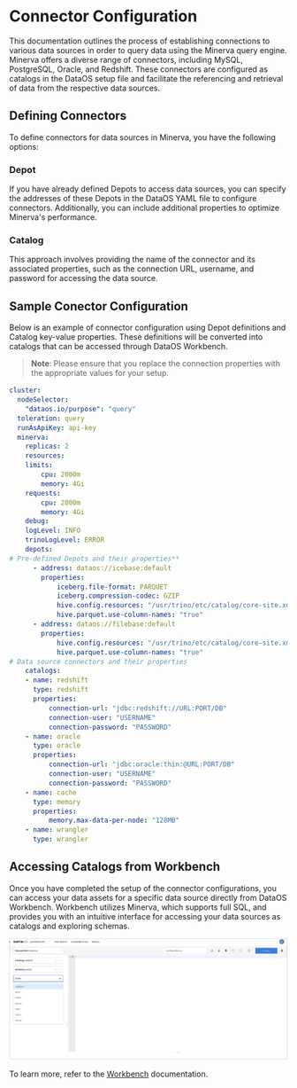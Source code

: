 # Connector Configuration

This documentation outlines the process of establishing connections to various data sources in order to query data using the Minerva query engine. Minerva offers a diverse range of connectors, including MySQL, PostgreSQL, Oracle, and Redshift. These connectors are configured as catalogs in the DataOS setup file and facilitate the referencing and retrieval of data from the respective data sources.

## Defining Connectors

To define connectors for data sources in Minerva, you have the following options:

### **Depot**

If you have already defined Depots to access data sources, you can specify the addresses of these Depots in the DataOS YAML file to configure connectors. Additionally, you can include additional properties to optimize Minerva's performance.

### **Catalog** 
This approach involves providing the name of the connector and its associated properties, such as the connection URL, username, and password for accessing the data source.

## Sample Conector Configuration

Below is an example of connector configuration using Depot definitions and Catalog key-value properties. These definitions will be converted into catalogs that can be accessed through DataOS Workbench.

> **Note**: Please ensure that you replace the connection properties with the appropriate values for your setup.

```yaml
cluster:
  nodeSelector:
    "dataos.io/purpose": "query"
  toleration: query
  runAsApiKey: api-key
  minerva:
    replicas: 2
    resources:
    limits:
        cpu: 2000m
        memory: 4Gi
    requests:
        cpu: 2000m
        memory: 4Gi
    debug:
    logLevel: INFO
    trinoLogLevel: ERROR
    depots:                        
# Pre-defined Depots and their properties** 
      - address: dataos://icebase:default         
        properties:
            iceberg.file-format: PARQUET
            iceberg.compression-codec: GZIP
            hive.config.resources: "/usr/trino/etc/catalog/core-site.xml"
            hive.parquet.use-column-names: "true"
      - address: dataos://filebase:default
        properties:
            hive.config.resources: "/usr/trino/etc/catalog/core-site.xml"
            hive.parquet.use-column-names: "true"
# Data source connectors and their properties
    catalogs:                     
    - name: redshift
      type: redshift
      properties:
          connection-url: "jdbc:redshift://URL:PORT/DB"
          connection-user: "USERNAME"
          connection-password: "PASSWORD"
    - name: oracle
      type: oracle
      properties:
          connection-url: "jdbc:oracle:thin:@URL:PORT/DB"
          connection-user: "USERNAME"
          connection-password: "PASSWORD"
    - name: cache
      type: memory
      properties:
          memory.max-data-per-node: "128MB"
    - name: wrangler
      type: wrangler
```

## Accessing Catalogs from Workbench

Once you have completed the setup of the connector configurations, you can access your data assets for a specific data source directly from DataOS Workbench. Workbench utilizes Minerva, which supports full SQL, and provides you with an intuitive interface for accessing your data sources as catalogs and exploring schemas.

![accessing_catalogs_from_workbench](./connectors_configuration/minerva_workbench_catalog_table.png)

To learn more, refer to the [Workbench](../../interfaces/workbench.md) documentation.